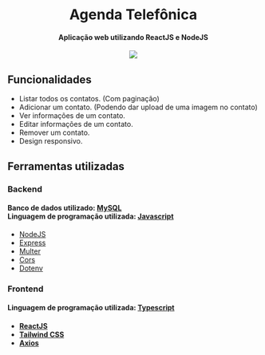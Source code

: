 <div align = "center">
  <h1>Agenda Telefônica</h1>
  <h4>Aplicação web utilizando ReactJS e NodeJS</h4>
  <img src = "https://user-images.githubusercontent.com/47988061/154892703-32b34b0b-ad42-47c1-bb76-d00993c41dad.gif">
   </img>
</div>
  
  <h2> Funcionalidades </h2>
      <ul>
        <li>Listar todos os contatos. (Com paginação)</li>
        <li>Adicionar um contato. (Podendo dar upload de uma imagem no contato)</li> 
        <li>Ver informações de um contato.</li>  
        <li>Editar informações de um contato.</li> 
        <li>Remover um contato.</li>
        <li>Design responsivo.</li>
      </ul>
  
  <h2> Ferramentas utilizadas </h2>
    <h3>Backend</h3>
        <h4>Banco de dados utilizado: <a href="https://www.mysql.com/" target="_blank">MySQL</a><br />
        Linguagem de programação utilizada: <a href="https://www.javascript.com/" target="_blank">Javascript</a></h4>
      <ul>
        <li><a href="https://nodejs.org/en/"  target="_blank">NodeJS</a></li>
        <li><a href="https://expressjs.com/pt-br/" target="_blank">Express </a></li> 
        <li><a href="https://www.npmjs.com/package/multer" target="_blank">Multer </a></li>  
        <li><a href="https://www.npmjs.com/package/cors" target="_blank">Cors </a></li> 
        <li><a href="https://www.npmjs.com/package/dotenv" target="_blank">Dotenv</a></li>
      </ul>
      
   <h3>Frontend</h3>
        <h4>Linguagem de programação utilizada: <a href="https://www.typescriptlang.org/" target="_blank">Typescript</a><h4>
      <ul>
        <li><a href="https://pt-br.reactjs.org/" target="_blank">ReactJS</a></li>
        <li><a href="https://tailwindcss.com/" target="_blank">Tailwind CSS</a></li>
        <li><a href="https://axios-http.com/docs/intro" target="_blank">Axios</a></li>
      </ul>
